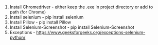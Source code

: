 1. Install Chromedriver - either keep the .exe in project directory or add to path (for Chrome)
2. Install selenium - pip install selenium
3. Install Pillow - pip install Pillow
4. Install Selenium-Screenshot - pip install Selenium-Screenshot
5. Exceptions - https://www.geeksforgeeks.org/exceptions-selenium-python/